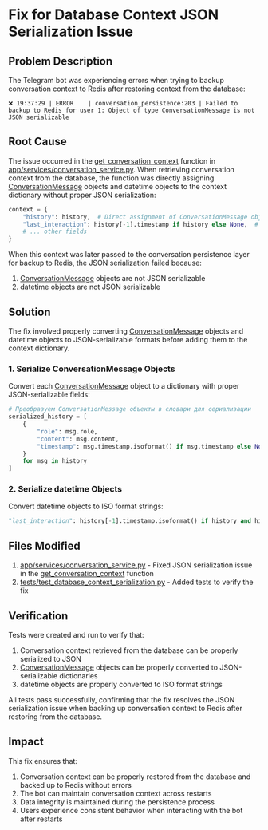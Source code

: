 # Fix for Database Context JSON Serialization Issue

## Problem Description

The Telegram bot was experiencing errors when trying to backup conversation context to Redis after restoring context from the database:

```
❌ 19:37:29 | ERROR    | conversation_persistence:203 | Failed to backup to Redis for user 1: Object of type ConversationMessage is not JSON serializable
```

## Root Cause

The issue occurred in the [get_conversation_context](file:///c:/Users/User/PycharmProjects/ai_assist/app/services/conversation_service.py#L84-L147) function in [app/services/conversation_service.py](file:///c:/Users/User/PycharmProjects/ai_assist/app/services/conversation_service.py). When retrieving conversation context from the database, the function was directly assigning [ConversationMessage](file:///c:/Users/User/PycharmProjects/ai_assist/app/services/ai_providers/base.py#L29-L34) objects and datetime objects to the context dictionary without proper JSON serialization:

```python
context = {
    "history": history,  # Direct assignment of ConversationMessage objects
    "last_interaction": history[-1].timestamp if history else None,  # Direct assignment of datetime object
    # ... other fields
}
```

When this context was later passed to the conversation persistence layer for backup to Redis, the JSON serialization failed because:
1. [ConversationMessage](file:///c:/Users/User/PycharmProjects/ai_assist/app/services/ai_providers/base.py#L29-L34) objects are not JSON serializable
2. datetime objects are not JSON serializable

## Solution

The fix involved properly converting [ConversationMessage](file:///c:/Users/User/PycharmProjects/ai_assist/app/services/ai_providers/base.py#L29-L34) objects and datetime objects to JSON-serializable formats before adding them to the context dictionary.

### 1. Serialize ConversationMessage Objects

Convert each [ConversationMessage](file:///c:/Users/User/PycharmProjects/ai_assist/app/services/ai_providers/base.py#L29-L34) object to a dictionary with proper JSON-serializable fields:

```python
# Преобразуем ConversationMessage объекты в словари для сериализации
serialized_history = [
    {
        "role": msg.role,
        "content": msg.content,
        "timestamp": msg.timestamp.isoformat() if msg.timestamp else None,
    }
    for msg in history
]
```

### 2. Serialize datetime Objects

Convert datetime objects to ISO format strings:

```python
"last_interaction": history[-1].timestamp.isoformat() if history and history[-1].timestamp else None,
```

## Files Modified

1. [app/services/conversation_service.py](file:///c:/Users/User/PycharmProjects/ai_assist/app/services/conversation_service.py) - Fixed JSON serialization issue in the [get_conversation_context](file:///c:/Users/User/PycharmProjects/ai_assist/app/services/conversation_service.py#L84-L147) function
2. [tests/test_database_context_serialization.py](file:///c:/Users/User/PycharmProjects/ai_assist/tests/test_database_context_serialization.py) - Added tests to verify the fix

## Verification

Tests were created and run to verify that:
1. Conversation context retrieved from the database can be properly serialized to JSON
2. [ConversationMessage](file:///c:/Users/User/PycharmProjects/ai_assist/app/services/ai_providers/base.py#L29-L34) objects can be properly converted to JSON-serializable dictionaries
3. datetime objects are properly converted to ISO format strings

All tests pass successfully, confirming that the fix resolves the JSON serialization issue when backing up conversation context to Redis after restoring from the database.

## Impact

This fix ensures that:
1. Conversation context can be properly restored from the database and backed up to Redis without errors
2. The bot can maintain conversation context across restarts
3. Data integrity is maintained during the persistence process
4. Users experience consistent behavior when interacting with the bot after restarts